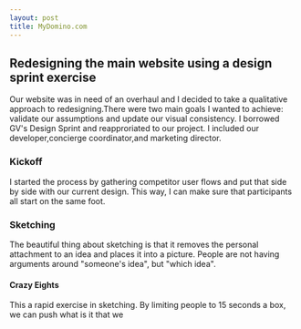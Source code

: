 ```yaml
---
layout: post
title: MyDomino.com
---
```


## Redesigning the main website using a design sprint exercise

Our website was in need of an overhaul and I decided to take a qualitative approach to redesigning.There were two main goals I wanted to achieve: validate our assumptions and update our visual consistency. I borrowed GV's Design Sprint and reapproriated to our project. I included our developer,concierge coordinator,and marketing director.

### Kickoff
I started the process by gathering competitor user flows and put that side by side
with our current design. This way, I can make sure that participants all start on the
same foot.

### Sketching
The beautiful thing about sketching is that it removes the personal attachment to an idea and places it into a picture. People are not having arguments around "someone's idea", but "which idea".

#### Crazy Eights
This a rapid exercise in sketching. By limiting people to 15 seconds a box, we can push what is it that we 

